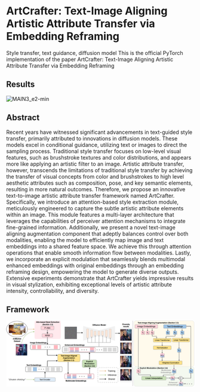 # ArtCrafter: Text-Image Aligning Artistic Attribute Transfer via Embedding Reframing
Style transfer, text guidance, diffusion model
This is the official PyTorch implementation of the paper ArtCrafter: Text-Image Aligning Artistic Attribute Transfer via Embedding Reframing

## Results
![MAIN3_e2-min](https://github.com/haha-lisa/ArtCrafter/blob/main/images/teaser.png)

## Abstract
Recent years have witnessed significant advancements in text-guided style transfer, primarily attributed to innovations in diffusion models. These models excel in conditional guidance, utilizing text or images to direct the sampling process. Traditional style transfer focuses on low-level visual features, such as brushstroke textures and color distributions, and appears more like applying an artistic filter to an image. Artistic attribute transfer, however, transcends the limitations of traditional style transfer by achieving the transfer of visual concepts from color and brushstrokes to high level aesthetic attributes such as composition, pose, and key semantic elements, resulting in more natural outcomes. Therefore, we propose an innovative text-to-image artistic attribute transfer framework named ArtCrafter. Specifically, we introduce an attention-based style extraction module, meticulously engineered to capture the subtle artistic attribute elements within an image. This module features a multi-layer architecture that leverages the capabilities of perceiver attention mechanisms to integrate fine-grained information. Additionally, we present a novel text-image aligning augmentation component that adeptly balances control over both modalities, enabling the model to efficiently map image and text embeddings into a shared feature space. We achieve this through attention operations that enable smooth information flow between modalities. Lastly, we incorporate an explicit modulation that seamlessly blends multimodal enhanced embeddings with original embeddings through an embedding reframing design, empowering the model to generate diverse outputs. Extensive experiments demonstrate that ArtCrafter yields impressive results in visual stylization, exhibiting exceptional levels of artistic attribute intensity, controllability, and diversity. 

## Framework
![MAIN3_e2-min](https://github.com/haha-lisa/ArtCrafter/blob/main/images/3pipeline_00.png)